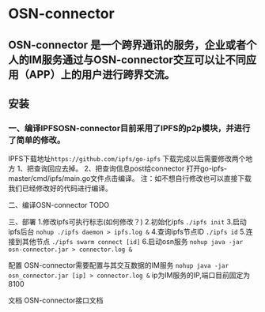 ﻿# OSN-connector
OSN-connector 是一个跨界通讯的服务，企业或者个人的IM服务通过与OSN-connector交互可以让不同应用（APP）上的用户进行跨界交流。
---------------------------------------
## 安装
### 一、编译IPFSOSN-connector目前采用了IPFS的p2p模块，并进行了简单的修改。
IPFS下载地址```https://github.com/ipfs/go-ipfs```
下载完成以后需要修改两个地方
1、把查询回应去掉。 
2、把查询信息post给connector
打开go-ipfs-master/cmd/ipfs/main.go文件点击编译。
注：如不想自行修改也可以直接下载我们已经修改好的代码进行编译。

二、编译OSN-connector
TODO

三、部署
1.修改ipfs可执行标志(如何修改？)
2.初始化ipfs 
```./ipfs init```
3.启动ipfs后台 
```nohup ./ipfs daemon > ipfs.log &```
4.查询ipfs节点ID 
```./ipfs id```
5.连接到其他节点 
```./ipfs swarm connect [id]```
6.启动osn服务 
```nohup java -jar osn-connector.jar > connector.log &```

配置
OSN-connector需要配置与其交互数据的IM服务
```nohup java -jar osn_connector.jar [ip] > connector.log &```
ip为IM服务的IP,端口目前固定为8100

文档
OSN-connector接口文档

